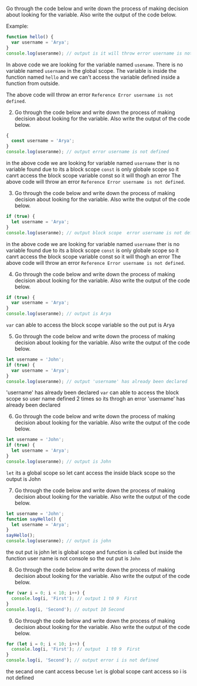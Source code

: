 Go through the code below and write down the process of making decision about looking for the variable. Also write the output of the code below.

Example:

```js
function hello() {
  var username = 'Arya';
}
console.log(useranme); // output is it will throw error username is not defined becuse we didnot call the function
```

In above code we are looking for the variable named `usename`. There is no variable named `username` in the global scope. The variable is inside the function named `hello` and we can't access the variable defined inside a function from outside.

The above code will throw an error `Reference Error username is not defined`.

2. Go through the code below and write down the process of making decision about looking for the variable. Also write the output of the code below.

```js
{
  const username = 'Arya';
}
console.log(useranme); // output error username is not defined
```
in the above code we are looking for variable named `username` ther is no variable found due to its a block scope `const` is only globale scope so it canrt access the block scope variable const so
it will thogh an error
The above code will throw an error `Reference Error username is not defined`.


3. Go through the code below and write down the process of making decision about looking for the variable. Also write the output of the code below.

```js
if (true) {
  let username = 'Arya';
}
console.log(useranme); // output block scope  error username is not defined
```
in the above code we are looking for variable named `username` ther is no variable found due to its a block scope `const` is only globale scope so it canrt access the block scope variable const so
it will thogh an error
The above code will throw an error `Reference Error username is not defined`. 

4. Go through the code below and write down the process of making decision about looking for the variable. Also write the output of the code below.

```js
if (true) {
  var username = 'Arya';
}
console.log(useranme); // output is Arya
```
`var` can able to access the block scope variable so the out put is Arya

5. Go through the code below and write down the process of making decision about looking for the variable. Also write the output of the code below.

```js
let username = 'John';
if (true) {
  var username = 'Arya';
}
console.log(useranme); // output 'username' has already been declared
```
'username' has already been declared `var` can able to access the block scope so user name defined 2 times so its throgh an error 'username' has already been declared

6. Go through the code below and write down the process of making decision about looking for the variable. Also write the output of the code below.

```js
let username = 'John';
if (true) {
  let username = 'Arya';
}
console.log(useranme); // output is John 
```
`let` its a global scope so let cant access the inside black scope so 
the output is John 

7. Go through the code below and write down the process of making decision about looking for the variable. Also write the output of the code below.

```js
let username = 'John';
function sayHello() {
  let username = 'Arya';
}
sayHello();
console.log(useranme); // output is john
```
the out put is john let is global scope and function is called but inside the function user name is not console so the out put is `John`

8. Go through the code below and write down the process of making decision about looking for the variable. Also write the output of the code below.

```js
for (var i = 0; i < 10; i++) {
  console.log(i, 'First'); // output 1 t0 9  First
} 
console.log(i, 'Second'); // output 10 Second
```

9. Go through the code below and write down the process of making decision about looking for the variable. Also write the output of the code below.

```js
for (let i = 0; i < 10; i++) {
  console.log(i, 'First'); // output  1 t0 9  First
}
console.log(i, 'Second'); // output error i is not defined
```
the secand one cant access becuse `let` is global scope cant access so i is not defined